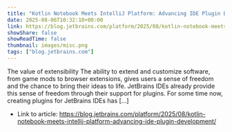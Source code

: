 ```yaml
---
title: "Kotlin Notebook Meets IntelliJ Platform: Advancing IDE Plugin Development"
date: 2025-08-06T10:32:10+00:00
link: https://blog.jetbrains.com/platform/2025/08/kotlin-notebook-meets-intellij-platform-advancing-ide-plugin-development/
showShare: false
showReadTime: false
thumbnail: images/misc.png
tags: ["blog.jetbrains.com"]
---
```

The value of extensibility The ability to extend and customize software, from game mods to browser extensions, gives users a sense of freedom and the chance to bring their ideas to life. JetBrains IDEs already provide this sense of freedom through their support for plugins. For some time now, creating plugins for JetBrains IDEs has […]

- Link to article: https://blog.jetbrains.com/platform/2025/08/kotlin-notebook-meets-intellij-platform-advancing-ide-plugin-development/